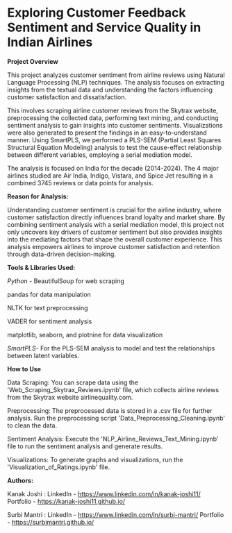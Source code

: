 # Exploring Customer Feedback Sentiment and Service Quality in Indian Airlines

**Project Overview**

This project analyzes customer sentiment from airline reviews using Natural Language Processing (NLP) techniques. The analysis focuses on extracting insights from the textual data and understanding the factors influencing customer satisfaction and dissatisfaction.

This involves scraping airline customer reviews from the Skytrax website, preprocessing the collected data, performing text mining, and conducting sentiment analysis to gain insights into customer sentiments. Visualizations were also generated to present the findings in an easy-to-understand manner. Using SmartPLS, we performed a PLS-SEM (Partial Least Squares Structural Equation Modeling) analysis to test the cause-effect relationship between different variables, employing a serial mediation model.

The analysis is focused on India for the decade (2014-2024). The 4 major airlines studied are Air India, Indigo, Vistara, and Spice Jet resulting in a combined 3745 reviews or data points for analysis.

**Reason for Analysis:**

Understanding customer sentiment is crucial for the airline industry, where customer satisfaction directly influences brand loyalty and market share. By combining sentiment analysis with a serial mediation model, this project not only uncovers key drivers of customer sentiment but also provides insights into the mediating factors that shape the overall customer experience. This analysis empowers airlines to improve customer satisfaction and retention through data-driven decision-making.

**Tools & Libraries Used:**

*Python -* 
BeautifulSoup for web scraping

pandas for data manipulation

NLTK for text preprocessing

VADER for sentiment analysis

matplotlib, seaborn, and plotnine for data visualization

*SmartPLS-*
For the PLS-SEM analysis to model and test the relationships between latent variables.

**How to Use**

Data Scraping: You can scrape data using the 'Web_Scraping_Skytrax_Reviews.ipynb' file, which collects airline reviews from the Skytrax website airlinequality.com.

Preprocessing: The preprocessed data is stored in a .csv file for further analysis. Run the preprocessing script 'Data_Preprocessing_Cleaning.ipynb' to clean the data.

Sentiment Analysis: Execute the 'NLP_Airline_Reviews_Text_Mining.ipynb' file to run the sentiment analysis and generate results.

Visualizations: To generate graphs and visualizations, run the 'Visualization_of_Ratings.ipynb' file.

**Authors:**

Kanak Joshi : LinkedIn - https://www.linkedin.com/in/kanak-joshi11/ 
             Portfolio - https://kanak-joshi11.github.io/

Surbi Mantri : LinkedIn - https://www.linkedin.com/in/surbi-mantri/ 
              Portfolio - https://surbimantri.github.io/
